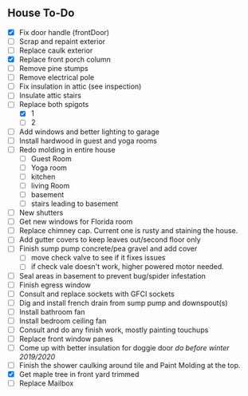 ## House To-Do
- [x] Fix door handle (frontDoor)
- [ ] Scrap and repaint exterior
- [ ] Replace caulk exterior
- [x] Replace front porch column
- [ ] Remove pine stumps
- [ ] Remove electrical pole
- [ ] Fix insulation in attic (see inspection)
- [ ] Insulate attic stairs
- [ ] Replace both spigots
    - [x] 1
    - [ ] 2
- [ ] Add windows and better lighting to garage
- [ ] Install hardwood in guest and yoga rooms
- [ ] Redo molding in entire house
    - [ ] Guest Room
    - [ ] Yoga room
    - [ ] kitchen
    - [ ] living Room
    - [ ] basement
    - [ ] stairs leading to basement
- [ ] New shutters
- [ ] Get new windows for Florida room
- [ ] Replace chimney cap. Current one is rusty and staining the house.
- [ ] Add gutter covers to keep leaves out/second floor only
- [ ] Finish sump pump concrete/pea gravel and add cover
    - [ ] move check valve to see if it fixes issues
    - [ ] if check vale doesn't work, higher powered motor needed.
- [ ] Seal areas in basement to prevent bug/spider infestation
- [ ] Finish egress window
- [ ] Consult and replace sockets with GFCI sockets
- [ ] Dig and install french drain from sump pump and downspout(s)
- [ ] Install bathroom fan
- [ ] Install bedroom ceiling fan
- [ ] Consult and do any finish work, mostly painting touchups
- [ ] Replace front window panes
- [ ] Come up with better insulation for doggie door *do before winter 2019/2020*
- [ ] Finish the shower caulking around tile and Paint Molding at the top.
- [x] Get maple tree in front yard trimmed
- [ ] Replace Mailbox